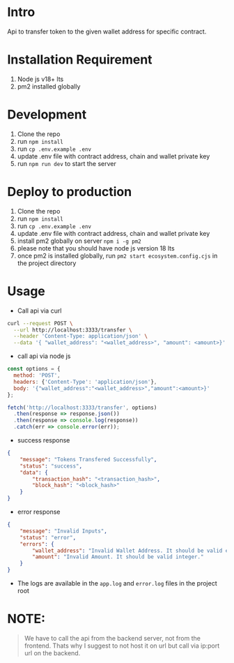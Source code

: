 # Intro
Api to transfer token to the given wallet address for specific contract.

# Installation Requirement
1. Node js v18+ lts
2. pm2 installed globally

# Development
1. Clone the repo
2. run `npm install`
3. run `cp .env.example .env`
4. update .env file with contract address, chain and wallet private key
5. run `npm run dev` to start the server

# Deploy to production
1. Clone the repo
2. run `npm install`
3. run `cp .env.example .env`
4. update .env file with contract address, chain and wallet private key
5. install pm2 globally on server `npm i -g pm2`
6. please note that you should have node js version 18 lts
7. once pm2 is installed globally, run `pm2 start ecosystem.config.cjs` in the project directory

# Usage
- Call api via curl
```bash
curl --request POST \
  --url http://localhost:3333/transfer \
  --header 'Content-Type: application/json' \
  --data '{ "wallet_address": "<wallet_address>", "amount": <amount>}'
```

- call api via node js
```javascript
const options = {
  method: 'POST',
  headers: {'Content-Type': 'application/json'},
  body: '{"wallet_address":"<wallet_address>","amount":<amount>}'
};

fetch('http://localhost:3333/transfer', options)
  .then(response => response.json())
  .then(response => console.log(response))
  .catch(err => console.error(err));
```

- success response
```json
{
	"message": "Tokens Transfered Successfully",
	"status": "success",
	"data": {
		"transaction_hash": "<transaction_hash>",
		"block_hash": "<block_hash>"
	}
}
```

- error response
```json
{
	"message": "Invalid Inputs",
	"status": "error",
	"errors": {
		"wallet_address": "Invalid Wallet Address. It should be valid ethereum wallet address.",
		"amount": "Invalid Amount. It should be valid integer."
	}
}
```

- The logs are available in the `app.log` and `error.log` files in the project root

# NOTE:
> We have to call the api from the backend server, not from the frontend. Thats why I suggest to not host it on url but call via ip:port url on the backend.